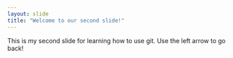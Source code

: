 ```yaml
---
layout: slide
title: "Welcome to our second slide!"
---
```

This is my second slide for learning how to use git.
Use the left arrow to go back!